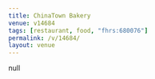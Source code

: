 ```yaml
---
title: ChinaTown Bakery
venue: v14684
tags: [restaurant, food, "fhrs:680076"]
permalink: /v/14684/
layout: venue
---
```

null